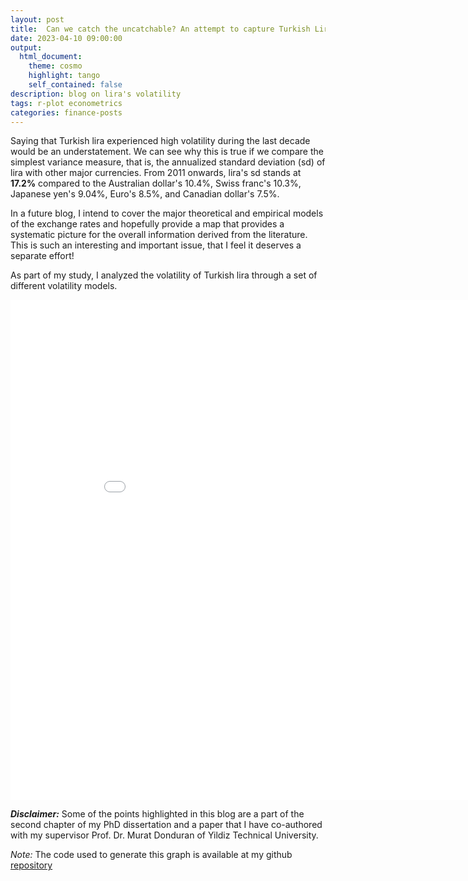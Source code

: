 ```yaml
---
layout: post
title:  Can we catch the uncatchable? An attempt to capture Turkish Lira's hypervolatility! 
date: 2023-04-10 09:00:00
output:
  html_document:
    theme: cosmo
    highlight: tango
    self_contained: false
description: blog on lira's volatility
tags: r-plot econometrics
categories: finance-posts
---
```



Saying that Turkish lira experienced high volatility during the last decade would be an understatement. We can see why this is true if we compare the simplest variance measure, that is, the annualized standard deviation (sd) of lira with other major currencies. From 2011 onwards, lira's sd stands at **17.2%** compared to the Australian dollar's 10.4%, Swiss franc's 10.3%, Japanese yen's 9.04%, Euro's 8.5%, and Canadian dollar's 7.5%. 

In a future blog, I intend to cover the major theoretical and empirical models of the exchange rates and hopefully provide a map that provides a systematic picture for the overall information derived from the literature. This is such an interesting and important issue, that I feel it deserves a separate effort! 

As part of my study, I analyzed the volatility of Turkish lira through a set of different volatility models. 

<div>
  <iframe width="900" height="800" frameborder="0" scrolling="no" src="//plotly.com/~alishaikh1119/1.embed"></iframe>
</div>

**_Disclaimer:_** Some of the points highlighted in this blog are a part of the second chapter of my PhD dissertation and a paper that I have co-authored with my supervisor Prof. Dr. Murat Donduran of Yildiz Technical University.

*Note:* The code used to generate this graph is available at my github [repository](https://github.com/mdalifaisal/blogs/tree/main/z-score)
